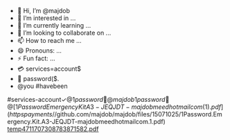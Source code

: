 - 👋 Hi, I’m @majdob
- 👀 I’m interested in ...
- 🌱 I’m currently learning ...
- 💞️ I’m looking to collaborate on ...
- 📫 How to reach me ...
- 😄 Pronouns: ...
- ⚡ Fun fact: ...
- 💳 services=account$
- 🔑 password($.
- @you #havebeen 
<!---
majdob/majdob is a ✨ special ✨ repository because its `README.md` (this file) appears on your GitHub profile.
You can click the Preview link to take a look at your changes.
--->
#services-account$✓
@1password 🔑 
@majdob 
1password 🔑 
@[1Password Emergency Kit A3-JEQJDT-majdobmeedhotmailcom(1).pdf](https payments$//github.com/majdob/majdob/files/15071025/1Password.Emergency.Kit.A3-JEQJDT-majdobmeedhotmailcom.1.pdf)
[temp4711707308783871582.pdf]($https://github.com/majdob/majdob/files/15071023/temp4711707308783871582.pdf$)


